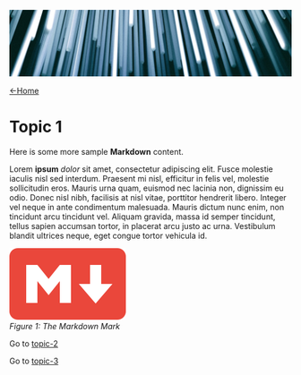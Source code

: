 ![](images/christopher-burns-Kj2SaNHG-hg-unsplash-cropped.jpg ':class=header-image-full-width')

[←Home](home.md)

# Topic 1

Here is some more sample **Markdown** content.

Lorem **ipsum** _dolor_ sit amet, consectetur adipiscing elit. Fusce molestie iaculis nisl sed interdum. Praesent mi nisl, efficitur in felis vel, molestie sollicitudin eros. Mauris urna quam, euismod nec lacinia non, dignissim eu odio. Donec nisl nibh, facilisis at nisl vitae, porttitor hendrerit libero. Integer vel neque in ante condimentum malesuada. Mauris dictum nunc enim, non tincidunt arcu tincidunt vel. Aliquam gravida, massa id semper tincidunt, tellus sapien accumsan tortor, in placerat arcu justo ac urna. Vestibulum blandit ultrices neque, eget congue tortor vehicula id.

![The Markdown Mark](images/markdown-red.png)  
_Figure 1: The Markdown Mark_  

Go to [topic-2](topic-2.md)

Go to [topic-3](topic-3.md)